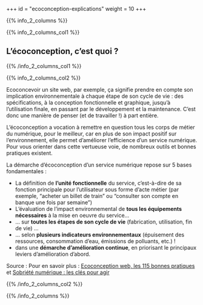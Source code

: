 +++
id = "ecoconception-explications"
weight = 10
+++

{{% info_2_columns %}}

{{% info_2_columns_col1 %}}

## L’éco&shy;conception, c’est quoi ?

{{% /info_2_columns_col1 %}}

{{% info_2_columns_col2 %}}

Ecoconcevoir un site web, par exemple, ça signifie prendre en compte son implication environnementale à chaque étape de
son cycle de vie : des spécifications, à la conception fonctionnelle et graphique, jusqu’à l’utilisation finale, en
passant par le développement et la maintenance. C’est donc une manière de penser (et de travailler !) à part entière.

L’éco&shy;conception a vocation à remettre en question tous les corps de métier du numérique, pour le meilleur, car en
plus de son impact positif sur l’environnement, elle permet d’améliorer l’efficience d’un service numérique. Pour vous
orienter dans cette vertueuse voie, de nombreux outils et bonnes pratiques existent.

La démarche d’éco&shy;conception d’un service numérique repose sur 5 bases fondamentales :

- La définition de **l’unité fonctionnelle** du service, c’est-à-dire de sa fonction principale pour l’utilisateur sous
  forme d’acte métier (par exemple, “acheter un billet de train” ou “consulter son compte en banque une fois par
  semaine”)
- L’évaluation de l’impact environnemental de **tous les équipements nécessaires** à la mise en oeuvre du service…
- … sur **toutes les étapes de son cycle de vie** (fabrication, utilisation, fin de vie) …
- … selon **plusieurs indicateurs environnementaux** (épuisement des ressources, consommation d’eau, émissions de
  polluants, etc.) !
- dans une **démarche d’amélioration continue**, en priorisant le principaux leviers d’amélioration d’abord.

Source : Pour en savoir plus : [Ecoconception web, les 115 bonnes pratiques](https://ecoconceptionweb.com/) et
[Sobriété numérique : les clés pour agir](https://www.greenit.fr/2019/09/10/sobriete-numerique-les-cles-pour-agir/)

{{% /info_2_columns_col2 %}}

{{% /info_2_columns %}}
